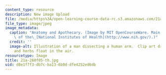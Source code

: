 ```yaml
---
content_type: resource
description: New image Upload
file: /media/https%3A/open-learning-course-data-rc.s3.amazonaws.com/21a-260-culture-embodiment-and-the-senses-fall-2005/d8e1f7f3db7cba136b0ddfe4252ed6db_21a-260f05-th.jpg
file_type: image/jpeg
image_metadata:
  caption: "Anatomy and Apothecary. (Image by MIT OpenCourseWare. Main image courtesy\
    \ of the\_[National Institutes of Health](http://www.nih.gov/).)"
  credit: ''
  image-alt: Illustration of a man dissecting a human arm.  Clip art drug bottles
    and herbs float in the air.
resourcetype: Image
title: 21a-260f05-th.jpg
uid: d8e1f7f3-db7c-ba13-6b0d-dfe4252ed6db
---
```

